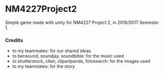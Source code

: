 # NM4227Project2

Simple game made with unity for NM4227 Project 2, in 2016/2017 Semester 1.


### Credits

- to my teammates: for our shared ideas
- to bensound, soundjay, soundbible: for the music used
- to shutterstock, clker, clipartpanda, fotosearch: for the images used
- to my teammates: for the story